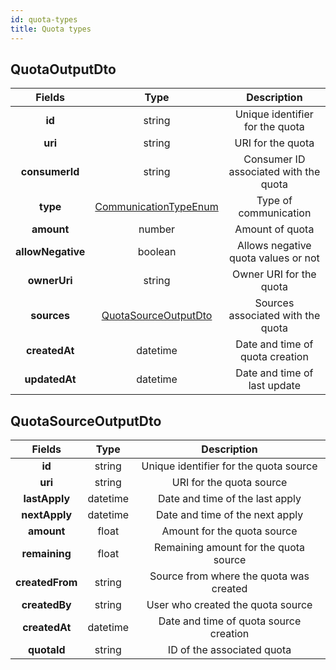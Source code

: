 ```yaml
---
id: quota-types
title: Quota types
---
```


## QuotaOutputDto

|      Fields       |                                Type                                |              Description              |
| :---------------: | :----------------------------------------------------------------: | :-----------------------------------: |
|      **id**       |                               string                               |    Unique identifier for the quota    |
|      **uri**      |                               string                               |           URI for the quota           |
|  **consumerId**   |                               string                               | Consumer ID associated with the quota |
|     **type**      | [CommunicationTypeEnum](communication-types#communicationtypeenum) |         Type of communication         |
|    **amount**     |                               number                               |            Amount of quota            |
| **allowNegative** |                              boolean                               |  Allows negative quota values or not  |
|   **ownerUri**    |                               string                               |        Owner URI for the quota        |
|    **sources**    |      [QuotaSourceOutputDto](quota-types#QuotaSourceOutputDto)      |   Sources associated with the quota   |
|   **createdAt**   |                              datetime                              |    Date and time of quota creation    |
|   **updatedAt**   |                              datetime                              |     Date and time of last update      |

## QuotaSourceOutputDto

|     Fields      |   Type   |               Description               |
| :-------------: | :------: | :-------------------------------------: |
|     **id**      |  string  | Unique identifier for the quota source  |
|     **uri**     |  string  |        URI for the quota source         |
|  **lastApply**  | datetime |     Date and time of the last apply     |
|  **nextApply**  | datetime |     Date and time of the next apply     |
|   **amount**    |  float   |       Amount for the quota source       |
|  **remaining**  |  float   |  Remaining amount for the quota source  |
| **createdFrom** |  string  | Source from where the quota was created |
|  **createdBy**  |  string  |    User who created the quota source    |
|  **createdAt**  | datetime | Date and time of quota source creation  |
|   **quotaId**   |  string  |       ID of the associated quota        |
